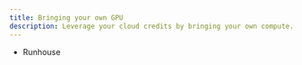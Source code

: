 ```yaml
---
title: Bringing your own GPU
description: Leverage your cloud credits by bringing your own compute.
---
```


- Runhouse